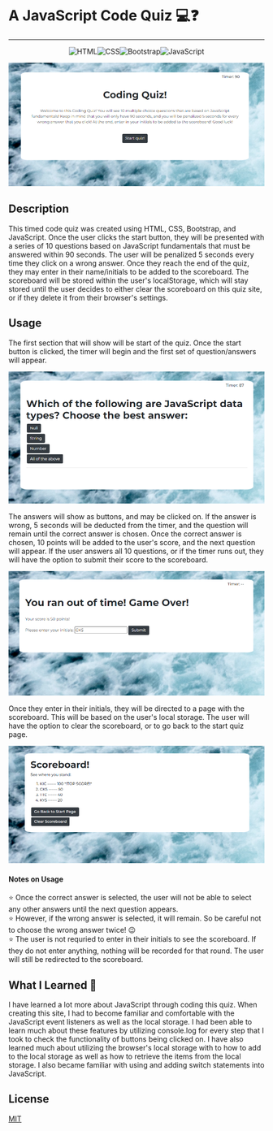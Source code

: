 # A JavaScript Code Quiz 💻❓

***

<p align="center"> <img src="https://img.shields.io/badge/html5%20-%23E34F26.svg?&style=for-the-badge&logo=html5&logoColor=white" alt="HTML"><img src="https://img.shields.io/badge/css3%20-%231572B6.svg?&style=for-the-badge&logo=css3&logoColor=white" alt="CSS"><img src="https://img.shields.io/badge/bootstrap%20-%23563D7C.svg?&style=for-the-badge&logo=bootstrap&logoColor=white" alt="Bootstrap"><img src="https://img.shields.io/badge/javascript%20-%23323330.svg?&style=for-the-badge&logo=javascript&logoColor=%23F7DF1E" alt="JavaScript"></p>

![screenshot](./assets/images/readme-screenshot1.png)

## Description

This timed code quiz was created using HTML, CSS, Bootstrap, and JavaScript.  Once the user clicks the start button, they will be presented with a series of 10 questions based on JavaScript fundamentals that must be answered within 90 seconds.  The user will be penalized 5 seconds every time they click on a wrong answer.  Once they reach the end of the quiz, they may enter in their name/initials to be added to the scoreboard.  The scoreboard will be stored within the user's localStorage, which will stay stored until the user decides to either clear the scoreboard on this quiz site, or if they delete it from their browser's settings. 

## Usage

The first section that will show will be start of the quiz.  Once the start button is clicked, the timer will begin and the first set of question/answers will appear.

![screenshot](./assets/images/readme-screenshot2.png)

The answers will show as buttons, and may be clicked on.  If the answer is wrong, 5 seconds will be deducted from the timer, and the question will remain until the correct answer is chosen.  Once the correct answer is chosen, 10 points will be added to the user's score, and the next question will appear.  If the user answers all 10 questions, or if the timer runs out, they will have the option to submit their score to the scoreboard.

![screenshot](./assets/images/readme-screenshot3.png)

Once they enter in their initials, they will be directed to a page with the scoreboard.  This will be based on the user's local storage.  The user will have the option to clear the scoreboard, or to go back to the start quiz page.

![screenshot](./assets/images/readme-screenshot4.png)

#### Notes on Usage
⭐ Once the correct answer is selected, the user will not be able to select any other answers until the next question appears.\
⭐ However, if the wrong answer is selected, it will remain.  So be careful not to choose the wrong answer twice! 😉\
⭐ The user is not requried to enter in their initials to see the scoreboard.  If they do not enter anything, nothing will be recorded for that round.  The user will still be redirected to the scoreboard.

## What I Learned 💭
I have learned a lot more about JavaScript through coding this quiz.  When creating this site, I had to become familiar and comfortable with the JavaScript event listeners as well as the local storage.  I had been able to learn much about these features by utilizing console.log for every step that I took to check the functionality of buttons being clicked on.  I have also learned much about utilizing the browser's local storage with to how to add to the local storage as well as how to retrieve the items from the local storage.  I also became familiar with using and adding switch statements into JavaScript.

## License
[MIT](https://choosealicense.com/licenses/mit/#)